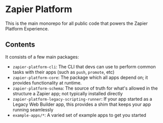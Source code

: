 # Zapier Platform

This is the main monorepo for all public code that powers the Zapier Platform Experience.

## Contents

It consists of a few main packages:

- `zapier-platform-cli`: The CLI that devs can use to perform common tasks with their apps (such as `push`, `promote`, etc)
- `zapier-platform-core`: The package which all apps depend on; it provides functionality at runtime.
- `zapier-platform-schema`: The source of truth for what's allowed in the structure a Zapier app; not typically installed directly
- `zapier-platform-legacy-scripting-runner`: If your app started as a Legacy Web Builder app, this provides a shim that keeps your app running seamlessly
- `example-apps/*`: A varied set of example apps to get you started
